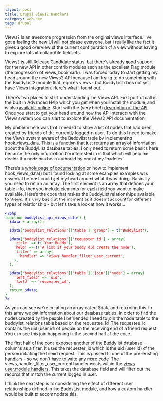 ```yaml
---
layout: post
title: Drupal Views2 Handlers
category: web-dev
tags: drupal
---
```

<p>Views2 is an awesome progression from the original views interface. I've got a feeling the new UI will not please everyone, but I really like the fact it gives a good overview of the current configuration of a view without having to explore lots of collapsible fieldsets. </p>
<p>Views2 is still Release Candidate status, but there's already good support for the new API in other contrib modules such as the excellent Flag module (the progression of views_bookmark). I was forced today to start getting my head around the new Views2 API because I am trying to do something with the BuddyList2 module that requires views - but BuddyList does not yet have Views integration. Here's what I found out...</p>

<!--break-->
<p>There's two places to start understanding the Views API. First port of call is the built in Advanced Help which you get when you install the module, and is also <a href="http://views-help.doc.logrus.com/admin/advanced_help/views">available online</a>. Start with the (very brief) <a href="http://views-help.doc.logrus.com/help/views/api">description of the API</a>. Once you start to get your head around how the API interacts with the Views system you can start to explore the <a href="http://views.doc.logrus.com/">Views2 API documentation</a>.</p>
<p>My problem here was that I needed to show a list of nodes that had been created by friends of the currently logged in user. To do this I need to make the Views system aware of the Buddylist table by implementing hook_views_data. This is a function that just returns an array of information about the BuddyList database tables. I only need to return some basics here because the only information I'm interested in is that which will help me decide if a node has been authored by one of my 'buddies'. </p>
<p>There's a <a href="http://views-help.doc.logrus.com/help/views/api-tables">whole page of documentation</a> on how to implement hook_views_data() but I found looking at some examples examples was essential before I could get my head around what it was doing. Basically you need to return an array. The first element is an array that defines your table info, then you include elements for each field you want to make available.  Here's the code that makes the BuddyList relationships available to Views. It's very basic at the moment as it doesn't account for different types of relationship - but let's take a look at how it works...</p>
<p></p><div class="codeblock"><code><span style="color: #000000"><span style="color: #0000BB">&lt;?php<br /></span><span style="color: #007700">function </span><span style="color: #0000BB">buddylist_api_views_data</span><span style="color: #007700">() {<br />  </span><span style="color: #0000BB">$data </span><span style="color: #007700">= array();<br /><br />  </span><span style="color: #0000BB">$data</span><span style="color: #007700">[</span><span style="color: #DD0000">'buddylist_relations'</span><span style="color: #007700">][</span><span style="color: #DD0000">'table'</span><span style="color: #007700">][</span><span style="color: #DD0000">'group'</span><span style="color: #007700">] = </span><span style="color: #0000BB">t</span><span style="color: #007700">(</span><span style="color: #DD0000">'Buddylist'</span><span style="color: #007700">);<br /><br />  </span><span style="color: #0000BB">$data</span><span style="color: #007700">[</span><span style="color: #DD0000">'buddylist_relations'</span><span style="color: #007700">][</span><span style="color: #DD0000">'requester_id'</span><span style="color: #007700">] = array(<br />    </span><span style="color: #DD0000">'title' </span><span style="color: #007700">=&gt; </span><span style="color: #0000BB">t</span><span style="color: #007700">(</span><span style="color: #DD0000">'Your Buddy'</span><span style="color: #007700">),<br />    </span><span style="color: #DD0000">'help' </span><span style="color: #007700">=&gt; </span><span style="color: #0000BB">t</span><span style="color: #007700">(</span><span style="color: #DD0000">'A link if your buddy did create the node'</span><span style="color: #007700">),<br />    </span><span style="color: #DD0000">'filter' </span><span style="color: #007700">=&gt; array(<br />      </span><span style="color: #DD0000">'handler' </span><span style="color: #007700">=&gt; </span><span style="color: #DD0000">'views_handler_filter_user_current'</span><span style="color: #007700">,<br />    ),<br />  );<br /><br />  </span><span style="color: #0000BB">$data</span><span style="color: #007700">[</span><span style="color: #DD0000">'buddylist_relations'</span><span style="color: #007700">][</span><span style="color: #DD0000">'table'</span><span style="color: #007700">][</span><span style="color: #DD0000">'join'</span><span style="color: #007700">][</span><span style="color: #DD0000">'node'</span><span style="color: #007700">] = array(<br />    </span><span style="color: #DD0000">'left_field' </span><span style="color: #007700">=&gt; </span><span style="color: #DD0000">'uid'</span><span style="color: #007700">,<br />    </span><span style="color: #DD0000">'field' </span><span style="color: #007700">=&gt; </span><span style="color: #DD0000">'requestee_id'</span><span style="color: #007700">,<br />  );<br />  return </span><span style="color: #0000BB">$data</span><span style="color: #007700">;<br />}<br /></span><span style="color: #0000BB">?&gt;</span></span></code></div>
<p>As you can see we're creating an array called $data and returning this. In this array we put information about our database tables. In order to find the nodes created by the people I befriended I need to join the node table to the buddylist_relations table based on the requestee_id. The requestee_id contains the uid (user id) of people on the receiving end of a friend request. You can see this join happening in the second half of the code. </p>
<p>The first half of the code exposes another of the Buddylist database columns as a filter. It uses the requester_id which is the uid (user id) of the person initiating the friend request. This is passed to one of the pre-existing handlers - so we don't have to write any more code! The views_handler_filter_user_current handler exists within the <a href="http://views.doc.logrus.com/group__views__user__module.html#g51925c2452e1d30a13a4969e4a701c30">views user.module handlers</a>. This takes the database field and will filter out the records that match the current logged in user.</p>
<p>I think the next step is to considering the effect of different user relationships defined in the BuddyList module, and how a custom handler would be built to accommodate this.</p>
